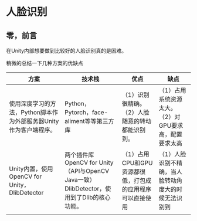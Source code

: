 # 人脸识别

## 零，前言

在Unity内部想要做到比较好的人脸识别真的是困难。

稍微的总结一下几种方案的优缺点

| 方案                                                         | 技术栈                                                       | 优点                                                         | 缺点                                                        |
| ------------------------------------------------------------ | ------------------------------------------------------------ | ------------------------------------------------------------ | ----------------------------------------------------------- |
| 使用深度学习的方法，Python脚本作为外部服务器Unity作为客户端程序。 | Python，Pytorch，face-aliment等等第三方库                    | （1）识别很精确。<br>（2）人脸随意的转动都能识别到。         | （1）占用系统资源太大。<br />（2）对GPU要求高，配置要求太高 |
| Unity内置，使用OpenCV for Unity，DlibDetector                | 两个插件库OpenCV for Unity（API与OpenCV Java一致）<br />DlibDetector，使用到了Dlib的核心功能。 | （1）占用CPU和GPU资源都很低，打包成的应用程序可以直接使用<br /> | （1）人脸识别不精确，当人脸转动角度大的时候无法识别到<br /> |
|                                                              |                                                              |                                                              |                                                             |

